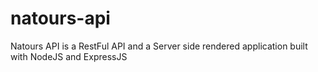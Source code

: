 # natours-api
Natours API is a RestFul API and a Server side rendered application built with NodeJS and ExpressJS

